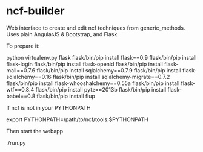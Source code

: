 ncf-builder
===========

Web interface to create and edit ncf techniques from generic_methods. Uses plain AngularJS &amp; Bootstrap, and Flask.


To prepare it:


python virtualenv.py flask
flask/bin/pip install flask==0.9
flask/bin/pip install flask-login
flask/bin/pip install flask-openid
flask/bin/pip install flask-mail==0.7.6
flask/bin/pip install sqlalchemy==0.7.9
flask/bin/pip install flask-sqlalchemy==0.16
flask/bin/pip install sqlalchemy-migrate==0.7.2
flask/bin/pip install flask-whooshalchemy==0.55a
flask/bin/pip install flask-wtf==0.8.4
flask/bin/pip install pytz==2013b
flask/bin/pip install flask-babel==0.8
flask/bin/pip install flup



If ncf is not in your PYTHONPATH

export PYTHONPATH=/path/to/ncf/tools:$PYTHONPATH

Then start the webapp

./run.py


